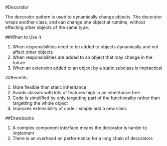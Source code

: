 #Decorator

The decorator pattern is used to dynamically change objects. The decorator wraps another class,
and can change one object at runtime, without effecting other objects of the same type.

##When to Use It

1. When responsibilities need to be added to objects dynamically and not affect other objects
2. When responsibilities are added to an object that may change in the future
3. When an extension added to an object by a static subclass is impractical

##Benefits

1. More flexible than static inheritance
2. Avoids classes with lots of features high in an inheritance tree
3. Code is simplified by only targetting part of the functionality rather than targetting the whole object
4. Improves extensibility of code - simply add a new class

##Drawbacks

1. A complex component interface means the decorator is harder to implement
2. There is an overhead on performance for a long chain of decorators

